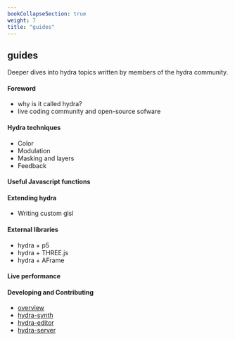 ```yaml
---
bookCollapseSection: true
weight: 7
title: "guides"
---
```


## guides
Deeper dives into hydra topics written by members of the hydra community. 

#### Foreword
* why is it called hydra?
* live coding community and open-source sofware
#### Hydra techniques
* Color 
* Modulation 
* Masking and layers
* Feedback

#### Useful Javascript functions
#### Extending hydra
* Writing custom glsl

#### External libraries
* hydra + p5
* hydra + THREE.js
* hydra + AFrame
#### Live performance

#### Developing and Contributing
* [overview](contributing)
* [hydra-synth](contributing/synth)
* [hydra-editor](contributing/editor)
* [hydra-server](contributing/server)
